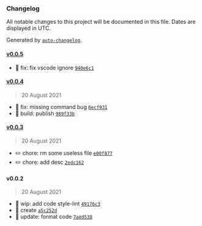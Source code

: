 ### Changelog

All notable changes to this project will be documented in this file. Dates are displayed in UTC.

Generated by [`auto-changelog`](https://github.com/CookPete/auto-changelog).

#### [v0.0.5](https://github.com/weekitmo/flutter-assets-gen/compare/v0.0.4...v0.0.5)

- :bug: fix: fix vscode ignore [`940e6c1`](https://github.com/weekitmo/flutter-assets-gen/commit/940e6c1eda7d0f3006218f1137d77341b1376883)

#### [v0.0.4](https://github.com/weekitmo/flutter-assets-gen/compare/v0.0.3...v0.0.4)

> 20 August 2021

- :bug: fix: missing command bug [`6ecf931`](https://github.com/weekitmo/flutter-assets-gen/commit/6ecf931b164e498a68bc50d09acc39d024dc8a73)
- :rocket: build: publish [`989f33b`](https://github.com/weekitmo/flutter-assets-gen/commit/989f33b7455a316815abb35e661c09df01b83b54)

#### [v0.0.3](https://github.com/weekitmo/flutter-assets-gen/compare/v0.0.2...v0.0.3)

> 20 August 2021

- :pencil2: chore: rm some useless file [`e00f877`](https://github.com/weekitmo/flutter-assets-gen/commit/e00f877f575759108eb08696a1d819e9386ed552)
- :pencil2: chore: add desc [`2edc162`](https://github.com/weekitmo/flutter-assets-gen/commit/2edc162449a13a9ea9a433c569ab41b117f5e5dc)

#### v0.0.2

> 20 August 2021

- :construction: wip: add code style-lint [`49176c3`](https://github.com/weekitmo/flutter-assets-gen/commit/49176c313321fb00b54a78e9df0612a6161b715f)
- :tada: create [`a5c252d`](https://github.com/weekitmo/flutter-assets-gen/commit/a5c252d55e5e16846a83c43297667634c08a5ae4)
- :lipstick: update: format code [`7aed538`](https://github.com/weekitmo/flutter-assets-gen/commit/7aed538d7143787a34519fb15a88f6b38efbc9e0)
